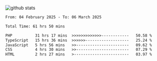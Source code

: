 
![github stats](https://github-readme-stats.vercel.app/api?username=realmahd1&show_icons=true&theme=codeSTACKr&hide_rank=true&count_private=true)

<!--START_SECTION:waka-->

```txt
From: 04 February 2025 - To: 06 March 2025

Total Time: 61 hrs 50 mins

PHP          31 hrs 17 mins  >>>>>>>>>>>>>------------   50.58 %
TypeScript   15 hrs 36 mins  >>>>>>-------------------   25.24 %
JavaScript   5 hrs 56 mins   >>-----------------------   09.62 %
CSS          4 hrs 30 mins   >>-----------------------   07.29 %
HTML         2 hrs 27 mins   >------------------------   03.97 %
```

<!--END_SECTION:waka-->
